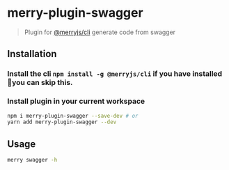 # merry-plugin-swagger

> Plugin for [@merryjs/cli](https://github.com/merryjs/cli)
> generate code from swagger 

## Installation

### Install the cli `npm install -g @merryjs/cli` if you have installed you can skip this.

### Install plugin in your current workspace

```sh
npm i merry-plugin-swagger --save-dev # or
yarn add merry-plugin-swagger --dev
```

## Usage

```sh
merry swagger -h
```
